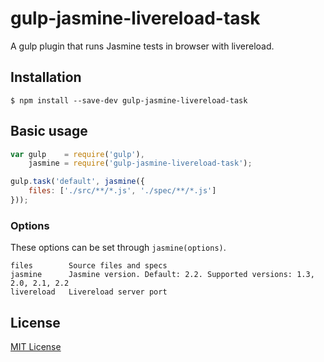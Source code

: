 # gulp-jasmine-livereload-task

A gulp plugin that runs Jasmine tests in browser with livereload.

## Installation

```
$ npm install --save-dev gulp-jasmine-livereload-task
```

## Basic usage

```javascript
var gulp    = require('gulp'),
    jasmine = require('gulp-jasmine-livereload-task');

gulp.task('default', jasmine({
    files: ['./src/**/*.js', './spec/**/*.js']
}));

```

### Options

These options can be set through `jasmine(options)`.

```
files        Source files and specs
jasmine      Jasmine version. Default: 2.2. Supported versions: 1.3, 2.0, 2.1, 2.2
livereload   Livereload server port
```

## License

[MIT License](http://en.wikipedia.org/wiki/MIT_License)
